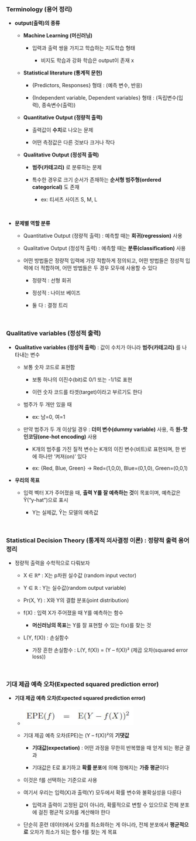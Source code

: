 ### Terminology (용어 정리)

- **output(출력)의 종류**

    - **Machine Learning (머신러닝)**

        - 입력과 출력 쌍을 가지고 학습하는 지도학습 형태
     
            - 비지도 학습과 강화 학습은 output이 존재 x 

    - **Statistical literature (통계적 문헌)**
 
        - {Predictors, Responses} 형태 :  (예측 변수, 반응)
     
        - {Independent variable, Dependent variables} 형태 : (독립변수(입력), 종속변수(출력))
     
    - **Quantitative Output (정량적 출력)**
 
        - 출력값이 **수치**로 나오는 문제
     
        - 어떤 측정값은 다른 것보다 크거나 작다
     
    - **Qualitative Output (정성적 출력)**
 
        - **범주(카테고리)** 로 분류하는 문제
     
        - 특수한 경우로 크기 순서가 존재하는 **순서형 범주형(ordered categorical)** 도 존재
     
            - ex: 티셔츠 사이즈 S, M, L

<br/>

- **문제별 역할 분류**

    - Quantitative Output (정량적 출력) : 예측할 때는 **회귀(regression)** 사용
 
    - Qualitative Output (정성적 출력) : 예측할 때는 **분류(classification)** 사용
 
    - 어떤 방법들은 정량적 입력에 가장 적합하게 정의되고, 어떤 방법들은 정성적 입력에 더 적합하며, 어떤 방법들은 두 경우 모두에 사용할 수 있다
 
        - 정량적 : 선형 회귀
     
        - 정성적 : 나이브 베이즈
     
        - 둘 다 : 결정 트리

<br/>

### Qualitative variables (정성적 출력)

- **Qualitative variables (정성적 출력)** : 값이 수치가 아니라 **범주(카테고리)** 를 나타내는 변수

    - 보통 숫자 코드로 표현함
 
        - 보통 하나의 이진수(bit)로 0/1 또는 -1/1로 표현
     
        - 이런 숫자 코드를 타겟(target)이라고 부르기도 한다
 
    - 범주가 두 개만 있을 때
 
        - ex: 남=0, 여=1
     
    - 만약 범주가 두 개 이상일 경우 : **더미 변수(dummy variable)** 사용, 즉 **원-핫 인코딩(one-hot encoding)** 사용
 
        - K개의 범주를 가진 질적 변수는 K개의 이진 변수(비트)로 표현되며, 한 번에 하나만 ‘켜져(on)’ 있다
     
        - ex: {Red, Blue, Green} → Red=(1,0,0), Blue=(0,1,0), Green=(0,0,1)


- **우리의 목표**

    - 입력 벡터 X가 주어졌을 때, **출력 Y를 잘 예측하는 것**이 목표이며, 예측값은 Ŷ(“y-hat”)으로 표시
 
        - Y는 실제값, Ŷ는 모델의 예측값 

<br/>

### Statistical Decision Theory (통계적 의사결정 이론) : 정량적 출력 용어 정리

- 정량적 출력을 수학적으로 다뤄보자

    - X ∈ ℝᵖ : X는 p차원 실수값 (random input vector)

    - Y ∈ ℝ : Y는 실수값(random output variable)

    - Pr(X, Y) : X와 Y의 결합 분포(joint distribution)

    - f(X) : 입력 X가 주어졌을 때 Y를 예측하는 함수
 
        - **머신러닝의 목표**는 Y를 잘 표현할 수 있는 f(x)를 찾는 것 
     
    - L(Y, f(X)) : 손실함수
 
        - 가장 흔한 손실함수 : L(Y, f(X)) = (Y – f(X))² (제곱 오차(squared error loss))

<br/>

### 기대 제곱 예측 오차(Expected squared prediction error)

- **기대 제곱 예측 오차(Expected squared prediction error)**

    - ![System Resources](../../images/Artificial%20Neural%20Network%20images/EPE.png)
 
    - 기대 제곱 예측 오차(EPE)는 (Y – f(X))²의 **기댓값**
 
        - **기대값(expectation)** : 어떤 과정을 무한히 반복했을 때 얻게 되는 평균 결과
     
        - 기대값은 E로 표기하고 **확률 분포**에 의해 정해지는 **가중 평균**이다 
      
    - 이것은 f를 선택하는 기준으로 사용
 
    - 여기서 우리는 입력(X)과 출력(Y) 모두에서 확률 변수와 불확실성을 다룬다
 
        - 입력과 출력이 고정된 값이 아니라, 확률적으로 변할 수 있으므로 전체 분포에 걸친 평균적 오차를 계산해야 한다

    - 단순히 훈련 데이터에서 오차를 최소화하는 게 아니라, 전체 분포에서 **평균적으로** 오차가 최소가 되는 함수 f를 찾는 게 목표












































